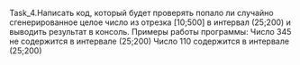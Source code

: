 Task_4.Написать код, который будет проверять попало ли случайно сгенерированное целое число из отрезка [10;500] в интервал (25;200) и выводить результат в консоль.
       Примеры работы программы:
       Число 345 не содержится в интервале (25;200)
       Число 110 содержится в интервале (25;200) 